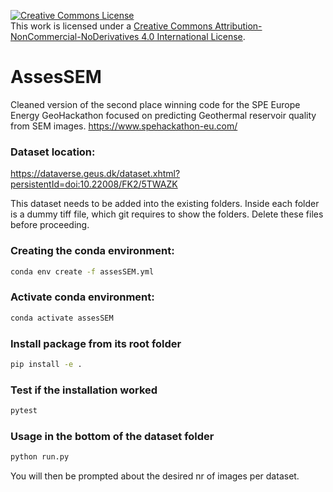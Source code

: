 <a rel="license" href="http://creativecommons.org/licenses/by-nc-nd/4.0/"><img alt="Creative Commons License" style="border-width:0" src="https://i.creativecommons.org/l/by-nc-nd/4.0/88x31.png" /></a><br />This work is licensed under a <a rel="license" href="http://creativecommons.org/licenses/by-nc-nd/4.0/">Creative Commons Attribution-NonCommercial-NoDerivatives 4.0 International License</a>.

# AssesSEM
Cleaned version of the second place winning code for the SPE Europe Energy GeoHackathon focused on predicting Geothermal reservoir quality from SEM images.
https://www.spehackathon-eu.com/

### Dataset location:
https://dataverse.geus.dk/dataset.xhtml?persistentId=doi:10.22008/FK2/5TWAZK

This dataset needs to be added into the existing folders.
Inside each folder is a dummy tiff file, which git requires to show the folders.
Delete these files before proceeding.

### Creating the conda environment: 
```bash
conda env create -f assesSEM.yml
```

### Activate conda environment:
```bash
conda activate assesSEM
```

### Install package from its root folder 
```bash
pip install -e .
```

### Test if the installation worked
```bash
pytest
```

### Usage in the bottom of the dataset folder
```bash
python run.py
```

You will then be prompted about the desired nr of images per dataset.
